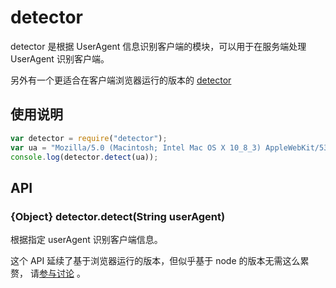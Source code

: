 
# detector

detector 是根据 UserAgent 信息识别客户端的模块，可以用于在服务端处理 UserAgent
识别客户端。

另外有一个更适合在客户端浏览器运行的版本的 [detector](https://github.com/aralejs/detector)

## 使用说明

```js
var detector = require("detector");
var ua = "Mozilla/5.0 (Macintosh; Intel Mac OS X 10_8_3) AppleWebKit/537.36 (KHTML, like Gecko) Chrome/27.0.1453.93 Safari/537.36";
console.log(detector.detect(ua));
```

## API

### {Object} detector.detect(String userAgent)

根据指定 userAgent 识别客户端信息。

这个 API 延续了基于浏览器运行的版本，但似乎基于 node 的版本无需这么累赘，
请[参与讨论](https://github.com/hotoo/node-detector/issues/1) 。
